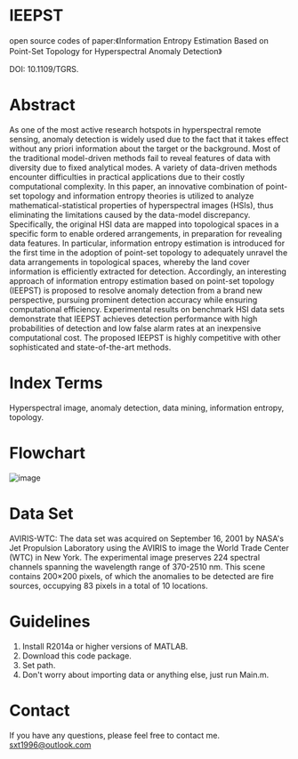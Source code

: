 # IEEPST
open source codes of paper:《Information Entropy Estimation Based on Point-Set Topology for Hyperspectral Anomaly Detection》

DOI: 10.1109/TGRS.

# Abstract
As one of the most active research hotspots in hyperspectral remote sensing, anomaly detection is widely used due to the fact that it takes effect without any priori information about the target or the background. Most of the traditional model-driven methods fail to reveal features of data with diversity due to fixed analytical modes. A variety of data-driven methods encounter difficulties in practical applications due to their costly computational complexity. In this paper, an innovative combination of point-set topology and information entropy theories is utilized to analyze mathematical-statistical properties of hyperspectral images (HSIs), thus eliminating the limitations caused by the data-model discrepancy. Specifically, the original HSI data are mapped into topological spaces in a specific form to enable ordered arrangements, in preparation for revealing data features. In particular, information entropy estimation is introduced for the first time in the adoption of point-set topology to adequately unravel the data arrangements in topological spaces, whereby the land cover information is efficiently extracted for detection. Accordingly, an interesting approach of information entropy estimation based on point-set topology (IEEPST) is proposed to resolve anomaly detection from a brand new perspective, pursuing prominent detection accuracy while ensuring computational efficiency. Experimental results on benchmark HSI data sets demonstrate that IEEPST achieves detection performance with high probabilities of detection and low false alarm rates at an inexpensive computational cost. The proposed IEEPST is highly competitive with other sophisticated and state-of-the-art methods.
# Index Terms
Hyperspectral image, anomaly detection, data mining, information entropy, topology.
# Flowchart
![image](https://github.com/sxt1996/IEEPST/assets/55687887/12982f05-a100-4ca7-8ba4-8d3ee868a818)
# Data Set
AVIRIS-WTC: The data set was acquired on September 16, 2001 by NASA's Jet Propulsion Laboratory using the AVIRIS to image the World Trade Center (WTC) in New York. The experimental image preserves 224 spectral channels spanning the wavelength range of 370-2510 nm. This scene contains 200×200 pixels, of which the anomalies to be detected are fire sources, occupying 83 pixels in a total of 10 locations. 
# Guidelines
1. Install R2014a or higher versions of MATLAB.
2. Download this code package.
3. Set path.
4. Don't worry about importing data or anything else, just run Main.m.
# Contact
If you have any questions, please feel free to contact me.
sxt1996@outlook.com
